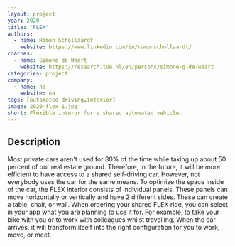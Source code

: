 ```yaml
---
layout: project
year: 2020
title: "FLEX"
authors:
  - name: Ramon Schollaardt
    website: https://www.linkedin.com/in/ramonschollaardt/
coaches:
  - name: Simone de Waart
    website: https://research.tue.nl/en/persons/simone-g-de-waart
categories: project
company:
  - name: na
    website: na
tags: [automated-driving,interior]
image: 2020-flex-1.jpg
short: Flexible interor for a shared automated vehicle.
---
```


## Description
Most private cars aren't used for 80% of the time while taking up about 50 percent of our real estate ground. Therefore, in the future, it will be more efficient to have access to a shared self-driving car. However, not everybody uses the car for the same means. To optimize the space inside of the car, the FLEX interior consists of individual panels. These panels can move horizontally or vertically and have 2 different sides. These can create a table, chair, or wall. When ordering your shared FLEX ride, you can select in your app what you are planning to use it for. For example, to take your bike with you or to work with colleagues whilst travelling. When the car arrives, it will transform itself into the right configuration for you to work, move, or meet.